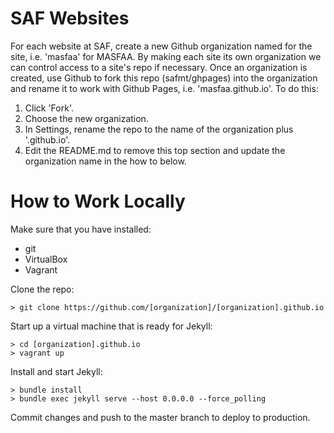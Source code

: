 # SAF Websites

For each website at SAF, create a new Github organization named for the site, i.e. 'masfaa' for MASFAA. By making each site its own organization we can control access to a site's repo if necessary. Once an organization is created, use Github to fork this repo (safmt/ghpages) into the organization and rename it to work with Github Pages, i.e. 'masfaa.github.io'. To do this:

1. Click 'Fork'.
2. Choose the new organization.
3. In Settings, rename the repo to the name of the organization plus '.github.io'.
4. Edit the README.md to remove this top section and update the organization name in the how to below.

# How to Work Locally

Make sure that you have installed:
* git
* VirtualBox
* Vagrant

Clone the repo:
```
> git clone https://github.com/[organization]/[organization].github.io
```

Start up a virtual machine that is ready for Jekyll:
```
> cd [organization].github.io
> vagrant up
```

Install and start Jekyll:
```
> bundle install
> bundle exec jekyll serve --host 0.0.0.0 --force_polling
```

Commit changes and push to the master branch to deploy to production.
